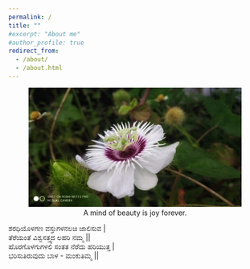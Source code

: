 ```yaml
---
permalink: /
title: ""
#excerpt: "About me"
#author_profile: true
redirect_from: 
  - /about/
  - /about.html
---
```


<figure style="text-align: center;">
  <img src="images/Home1.jpg" alt="Captured">
  <figcaption style="text-align: center;"> A mind of beauty is joy forever.</figcaption>
</figure>


ಶರಧಿಯೊಳಗಣ ವಸ್ತುಗಳನಲಚಿ ಜಾಲಿಸುವ | \
ತೆರೆಯಂತೆ ವಿಶ್ವಸತ್ತ್ವದ ಲಹರಿ ನಮ್ಮ || \
ಹೊರಗೊಳಗುಗಳಲಿ ಸಂತತ ನೆರೆದು ಹರಿಯುತ್ತ | \
ಭರಿಸುತಿರುವುದು ಬಾಳ - ಮಂಕುತಿಮ್ಮ || 


